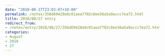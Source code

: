 ```yaml
---
date: "2018-08-27T23:03:07+10:00"
permalink: /notes/356d69428e8c01aea7702c8ee36a5a9accc7ea72.html
title: 2018/08/27 entry
redirect_from:
- /notes/entry/2018/08/27/356d69428e8c01aea7702c8ee36a5a9accc7ea72.html
categories:
- August
- 2018
- 27
---
```

